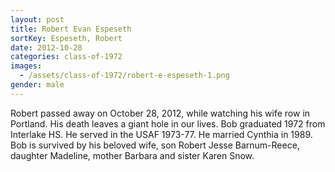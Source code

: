 ```yaml
---
layout: post
title: Robert Evan Espeseth
sortKey: Espeseth, Robert
date: 2012-10-28
categories: class-of-1972
images:
  - /assets/class-of-1972/robert-e-espeseth-1.png
gender: male
---
```

Robert passed away on October 28, 2012, while watching his wife row in Portland. His death leaves a giant hole in our lives. Bob graduated 1972 from Interlake HS. He served in the USAF 1973-77. He married Cynthia in 1989. Bob is survived by his beloved wife, son Robert Jesse Barnum-Reece, daughter Madeline, mother Barbara and sister Karen Snow.
